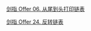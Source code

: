 [剑指 Offer 06. 从尾到头打印链表](./链表/剑指%20Offer%2006.%20从尾到头打印链表.md)

[剑指 Offer 24. 反转链表](./链表/剑指%20Offer%2024.%20反转链表.md)